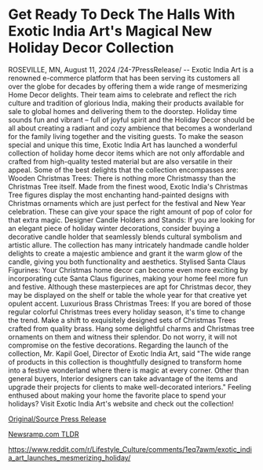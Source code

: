 # Get Ready To Deck The Halls With Exotic India Art's Magical New Holiday Decor Collection

ROSEVILLE, MN, August 11, 2024 /24-7PressRelease/ -- Exotic India Art is a renowned e-commerce platform that has been serving its customers all over the globe for decades by offering them a wide range of mesmerizing Home Decor delights. Their team aims to celebrate and reflect the rich culture and tradition of glorious India, making their products available for sale to global homes and delivering them to the doorstep.   Holiday time sounds fun and vibrant – full of joyful spirit and the Holiday Decor should be all about creating a radiant and cozy ambience that becomes a wonderland for the family living together and the visiting guests. To make the season special and unique this time, Exotic India Art has launched a wonderful collection of holiday home decor items which are not only affordable and crafted from high-quality tested material but are also versatile in their appeal. Some of the best delights that the collection encompasses are:  Wooden Christmas Trees: There is nothing more Christmassy than the Christmas Tree itself. Made from the finest wood, Exotic India's Christmas Tree figures display the most enchanting hand-painted designs with Christmas ornaments which are just perfect for the festival and New Year celebration. These can give your space the right amount of pop of color for that extra magic.  Designer Candle Holders and Stands: If you are looking for an elegant piece of holiday winter decorations, consider buying a decorative candle holder that seamlessly blends cultural symbolism and artistic allure. The collection has many intricately handmade candle holder delights to create a majestic ambience and grant it the warm glow of the candle, giving you both functionality and aesthetics.  Stylised Santa Claus Figurines: Your Christmas home decor can become even more exciting by incorporating cute Santa Claus figurines, making your home feel more fun and festive. Although these masterpieces are apt for Christmas decor, they may be displayed on the shelf or table the whole year for that creative yet opulent accent.  Luxurious Brass Christmas Trees: If you are bored of those regular colorful Christmas trees every holiday season, it's time to change the trend. Make a shift to exquisitely designed sets of Christmas Trees crafted from quality brass. Hang some delightful charms and Christmas tree ornaments on them and witness their splendor. Do not worry, it will not compromise on the festive decorations.  Regarding the launch of the collection, Mr. Kapil Goel, Director of Exotic India Art, said "The wide range of products in this collection is thoughtfully designed to transform home into a festive wonderland where there is magic at every corner. Other than general buyers, Interior designers can take advantage of the items and upgrade their projects for clients to make well-decorated interiors."  Feeling enthused about making your home the favorite place to spend your holidays? Visit Exotic India Art's website and check out the collection! 

[Original/Source Press Release](https://www.24-7pressrelease.com/press-release/513284/get-ready-to-deck-the-halls-with-exotic-india-arts-magical-new-holiday-decor-collection)
                    

[Newsramp.com TLDR](None) 

https://www.reddit.com/r/Lifestyle_Culture/comments/1eq7awm/exotic_india_art_launches_mesmerizing_holiday/